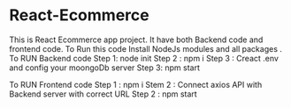 # React-Ecommerce
This is React Ecommerce app project. It have both Backend code and frontend code.
To Run this code Install NodeJs modules and all packages  .
To RUN Backend code
Step 1: node init
Step 2 : npm i
Step 3 : Creact .env and config your moongoDb server
Step 3: npm start

To RUN Frontend code
Step 1 : npm i
Stem 2 : Connect axios API with Backend server with correct URL
Step 2 : npm start
